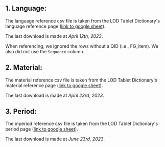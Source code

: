 ## 1. Language:

The language reference csv file is taken from the LOD Tablet Dictionary's language reference page ([link to google sheet](https://docs.google.com/spreadsheets/d/1E8myV7OwsUFkMNdmaL06jlJPFslhAmfOuIHRaA4syyg/edit#gid=415521005)). 

The last download is made at _April 12th, 2023_.

When referencing, we ignored the rows without a QID (i.e., FG_item). We also did not use the `Sequence` column.



## 2. Material:

The material reference csv file is taken from the LOD Tablet Dictionary's material reference page ([link to google sheet](https://docs.google.com/spreadsheets/d/1CJf-7-2oqWS8Q42Pzt9tHVZpnKC1Ksti-Eth8bSuRoE/edit#gid=1048723814)). 

The last download is made at _April 23rd, 2023_.



## 3. Period:

The mperiod reference csv file is taken from the LOD Tablet Dictionary's period page ([link to google sheet]([https://docs.google.com/spreadsheets/d/1CJf-7-2oqWS8Q42Pzt9tHVZpnKC1Ksti-Eth8bSuRoE/edit#gid=1048723814](https://drive.google.com/file/d/1GCYneZi-SVA49iRfVMP_mH-0LFLRpIaQ/view)https://drive.google.com/file/d/1GCYneZi-SVA49iRfVMP_mH-0LFLRpIaQ/view)). 

The last download is made at _June 23rd, 2023_.
